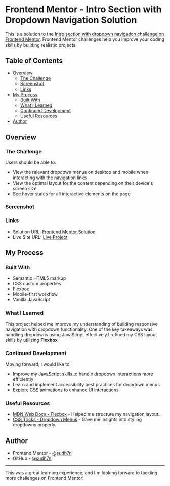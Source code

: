 # Frontend Mentor - Intro Section with Dropdown Navigation Solution

This is a solution to the [Intro section with dropdown navigation challenge on Frontend Mentor](https://www.frontendmentor.io/challenges/intro-section-with-dropdown-navigation-ryaPetHE5). Frontend Mentor challenges help you improve your coding skills by building realistic projects.

## Table of Contents

- [Overview](#overview)
  - [The Challenge](#the-challenge)
  - [Screenshot](#screenshot)
  - [Links](#links)
- [My Process](#my-process)
  - [Built With](#built-with)
  - [What I Learned](#what-i-learned)
  - [Continued Development](#continued-development)
  - [Useful Resources](#useful-resources)
- [Author](#author)

## Overview

### The Challenge

Users should be able to:

- View the relevant dropdown menus on desktop and mobile when interacting with the navigation links
- View the optimal layout for the content depending on their device's screen size
- See hover states for all interactive elements on the page

### Screenshot

### Links

- Solution URL: [Frontend Mentor Solution](#)
- Live Site URL: [Live Project](#)

## My Process

### Built With

- Semantic HTML5 markup
- CSS custom properties
- Flexbox
- Mobile-first workflow
- Vanilla JavaScript

### What I Learned

This project helped me improve my understanding of building responsive navigation with dropdown functionality. One of the key takeaways was handling dropdowns using JavaScript effectively.I refined my CSS layout skills by utilizing **Flexbox**

### Continued Development

Moving forward, I would like to:

- Improve my JavaScript skills to handle dropdown interactions more efficiently
- Learn and implement accessibility best practices for dropdown menus
- Explore CSS animations to enhance UI interactions

### Useful Resources

- [MDN Web Docs - Flexbox](https://developer.mozilla.org/en-US/docs/Web/CSS/CSS_Flexible_Box_Layout) - Helped me structure my navigation layout.
- [CSS Tricks - Dropdown Menus](https://css-tricks.com/solved-with-css-dropdown-menus/) - Gave me insights into styling dropdowns properly.

## Author

- Frontend Mentor - [@sudh7n](https://www.frontendmentor.io/profile/sudh7n)
- GitHub - [@sudh7n](https://github.com/sudh7n)

---

This was a great learning experience, and I'm looking forward to tackling more challenges on Frontend Mentor!
